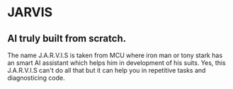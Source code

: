 # JARVIS

## AI truly built from scratch.

The name J.A.R.V.I.S is taken from MCU where iron man or tony stark has an smart AI assistant which helps him in development of his suits. Yes, this J.A.R.V.I.S can't do all that but it can help you in repetitive tasks and diagnosticing code.
